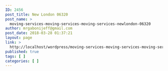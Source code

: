 ```yaml
---
ID: 2456
post_title: New London 06320
post_name: >
  moving-services-moving-services-moving-services-newlondon-06320
author: mrgabonijeff@gmail.com
post_date: 2018-03-28 01:37:21
layout: page
link: >
  http://localhost/wordpress/moving-services-moving-services-moving-services-newlondon-06320/
published: true
tags: [ ]
categories: [ ]
---
```

